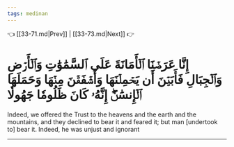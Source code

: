 ```yaml
---
tags: medinan
---
```


👈 [[33-71.md|Prev]] | [[33-73.md|Next]] 👉

# إِنَّا عَرَضۡنَا ٱلۡأَمَانَةَ عَلَى ٱلسَّمَٰوَٰتِ وَٱلۡأَرۡضِ وَٱلۡجِبَالِ فَأَبَيۡنَ أَن يَحۡمِلۡنَهَا وَأَشۡفَقۡنَ مِنۡهَا وَحَمَلَهَا ٱلۡإِنسَٰنُۖ إِنَّهُۥ كَانَ ظَلُومٗا جَهُولٗا

Indeed, we offered the Trust to the heavens and the earth and the mountains, and they declined to bear it and feared it; but man [undertook to] bear it. Indeed, he was unjust and ignorant

---

